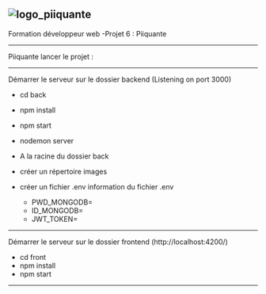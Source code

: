 
![logo_piiquante](https://user-images.githubusercontent.com/106766135/212482518-08db1132-f9c3-4e9d-b15b-f8479ac067c1.png)
---

Formation développeur web
  -Projet 6 : Piiquante

---

Piiquante lancer le projet :

---

Démarrer le serveur sur le dossier backend (Listening on port 3000)

- cd back
- npm install
- npm start
- nodemon server

- A la racine du dossier back
- créer un répertoire images
- créer un fichier .env
  information du fichier .env 
   - PWD_MONGODB=
   - ID_MONGODB=
   - JWT_TOKEN=

---

Démarrer le serveur sur le dossier frontend (http://localhost:4200/)

- cd front
- npm install
- npm start

---